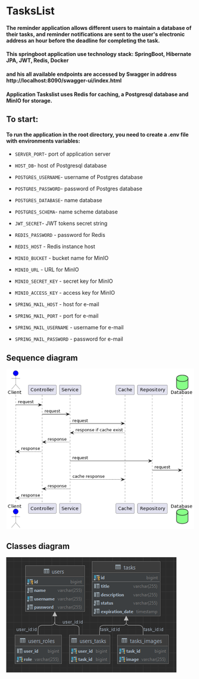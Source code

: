 # TasksList

#### The reminder application allows different users to maintain a database of their tasks, and reminder notifications are sent to the user's electronic address an hour before the deadline for completing the task.

#### This springboot application use technology stack: SpringBoot, Hibernate JPA, JWT, Redis, Docker

#### and his all available endpoints are accessed by Swagger in address http://localhost:8090/swagger-ui/index.html

#### Application Taskslist uses Redis for caching, a Postgresql database and MinIO for storage.

## To start:

#### To run the application in the root directory, you need to create a .env file with environments variables:

- `SERVER_PORT`- port of application server
- `HOST_DB`- host of Postgresql database
- `POSTGRES_USERNAME`- username of Postgres database
- `POSTGRES_PASSWORD`- password of Postgres database
- `POSTGRES_DATABASE`- name database
- `POSTGRES_SCHEMA`- name scheme database
- `JWT_SECRET`- JWT tokens secret string

- `REDIS_PASSWORD` - password for Redis
- `REDIS_HOST` - Redis instance host

- `MINIO_BUCKET` - bucket name for MinIO
- `MINIO_URL` - URL for MinIO
- `MINIO_SECRET_KEY` - secret key for MinIO
- `MINIO_ACCESS_KEY` - access key for MinIO

- `SPRING_MAIL_HOST` - host for e-mail
- `SPRING_MAIL_PORT` - port for e-mail
- `SPRING_MAIL_USERNAME` - username for e-mail
- `SPRING_MAIL_PASSWORD` - password for e-mail
## Sequence diagram

![Sequence diagram](docs/uml_sequence.png)

## Classes diagram

![Classes diagram](docs/diagramme_classes.png)
